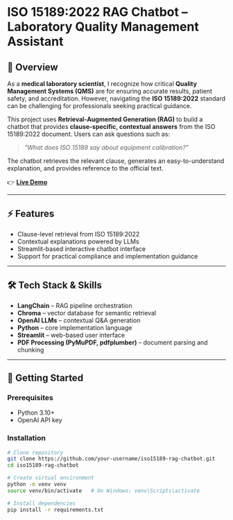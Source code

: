 # ISO 15189:2022 RAG Chatbot – Laboratory Quality Management Assistant  

## 📌 Overview  
As a **medical laboratory scientist**, I recognize how critical **Quality Management Systems (QMS)** are for ensuring accurate results, patient safety, and accreditation. However, navigating the **ISO 15189:2022** standard can be challenging for professionals seeking practical guidance.  

This project uses **Retrieval-Augmented Generation (RAG)** to build a chatbot that provides **clause-specific, contextual answers** from the ISO 15189:2022 document. Users can ask questions such as:  
> *"What does ISO 15189 say about equipment calibration?"*  

The chatbot retrieves the relevant clause, generates an easy-to-understand explanation, and provides reference to the official text.  

👉 **[Live Demo](http://13.62.69.28:8501/)**  

---

## ⚡ Features  
- Clause-level retrieval from ISO 15189:2022  
- Contextual explanations powered by LLMs  
- Streamlit-based interactive chatbot interface  
- Support for practical compliance and implementation guidance  

---

## 🛠️ Tech Stack & Skills  
- **LangChain** – RAG pipeline orchestration  
- **Chroma** – vector database for semantic retrieval  
- **OpenAI LLMs** – contextual Q&A generation  
- **Python** – core implementation language  
- **Streamlit** – web-based user interface  
- **PDF Processing (PyMuPDF, pdfplumber)** – document parsing and chunking  

---

## 🚀 Getting Started  

### Prerequisites  
- Python 3.10+  
- OpenAI API key  

### Installation  
```bash
# Clone repository
git clone https://github.com/your-username/iso15189-rag-chatbot.git
cd iso15189-rag-chatbot

# Create virtual environment
python -m venv venv
source venv/bin/activate   # On Windows: venv\Scripts\activate

# Install dependencies
pip install -r requirements.txt
